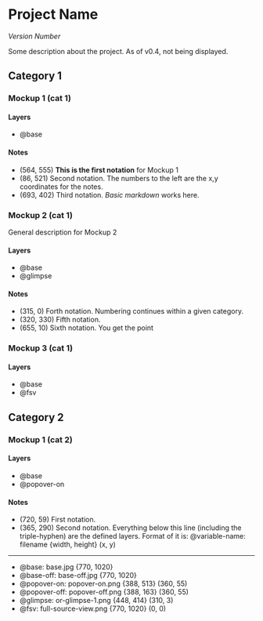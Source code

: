 # Project Name

*Version Number*

Some description about the project. As of v0.4, not being displayed.

## Category 1

### Mockup 1 (cat 1)

#### Layers

* @base 

#### Notes

* (564, 555) **This is the first notation** for Mockup 1
* (86, 521) Second notation. The numbers to the left are the x,y coordinates for the notes.
* (693, 402) Third notation. *Basic markdown* works here.

### Mockup 2 (cat 1)

General description for Mockup 2

#### Layers

* @base 
* @glimpse

#### Notes

* (315, 0) Forth notation. Numbering continues within a given category.
* (320, 330) Fifth notation.
* (655, 10) Sixth notation. You get the point

### Mockup 3 (cat 1)

#### Layers

* @base
* @fsv

## Category 2

### Mockup 1 (cat 2)

#### Layers

* @base 
* @popover-on

#### Notes

* (720, 59) First notation.
* (365, 290) Second notation. Everything below this line (including the triple-hyphen) are the defined layers. Format of it is: @variable-name: filename {width, height} (x, y)

---

* @base: base.jpg {770, 1020}
* @base-off: base-off.jpg {770, 1020}
* @popover-on: popover-on.png {388, 513} (360, 55)
* @popover-off: popover-off.png {388, 163} (360, 55)
* @glimpse: or-glimpse-1.png {448, 414} (310, 3)
* @fsv: full-source-view.png {770, 1020} (0, 0)